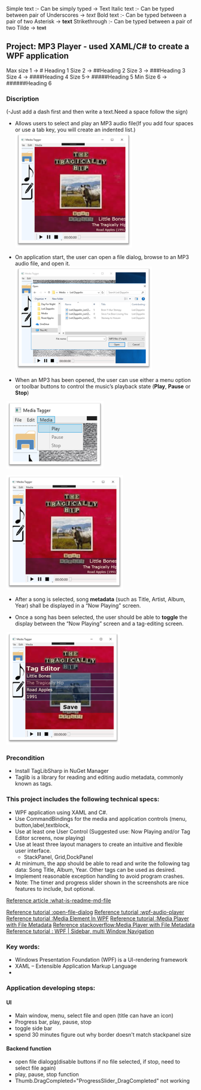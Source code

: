 ﻿Simple text :- Can be simply typed → Text
Italic text :- Can be typed between pair of Underscores → _text_
Bold text :- Can be typed between a pair of two Asterisk → **text**
Strikethrough :- Can be typed between a pair of two Tilde → ~~text~~

## Project: MP3 Player - used XAML/C# to create a WPF application 

Max size 1 → # Heading 1
Size 2 → ##Heading 2
Size 3 → ###Heading 3
Size 4 → ####Heading 4
Size 5→ #####Heading 5
Min Size 6 → ######Heading 6

### Discription
(-Just add a dash first and then write a text.Need a space follow the sign)
- Allows users to select and play an MP3 audio file(If you add four spaces or use a tab key, you will create an indented list.)
![image](./images/File-Menu.png)

- On application start, the user can open a file dialog, browse to an MP3 audio file, and open it. 
![image](./images/Open-File-dialog.png)

- When an MP3 has been opened, the user can use either a menu option or toolbar buttons to control the music’s playback state (**Play**, **Pause** or **Stop**)

![image](./images/Media-Menu.png)

![image](./images/Now-Playing-screen.png)

- After a song is selected, song **metadata** (such as Title, Artist, Album, Year) shall be displayed in a “Now Playing” screen. 

- Once a song has been selected, the user should be able to **toggle** the display between the “Now Playing” screen and a tag-editing screen.

![image](./images/Tag-Editor-screen.png)

### Precondition
- Install TagLibSharp in NuGet Manager 
- Taglib is a library for reading and editing audio metadata, commonly known as tags.

### This project includes the following technical specs:
-   WPF application using XAML and C#.
-   Use CommandBindings for the media and application controls (menu, button,label,textblock,
-   Use at least one User Control (Suggested use: Now Playing and/or Tag Editor screens, now playing)
-   Use at least three layout managers to create an intuitive and flexible user interface.
	- StackPanel, Grid,DockPanel
-   At minimum, the app should be able to read and write the following tag data: Song Title, Album, Year. Other tags can be used as desired.
-   Implement reasonable exception handling to avoid program crashes.
-   Note: The timer and progress slider shown in the screenshots are nice features to include, but optional.

[Reference article :what-is-readme-md-file](https://www.geeksforgeeks.org/what-is-readme-md-file/)

[Reference tutorial :open-file-dialog](https://www.youtube.com/watch?v=Ks9bzPSx7Vs)
[Reference tutorial :wpf-audio-player](https://www.youtube.com/watch?v=B0MXTryR5Cw)
[Reference tutorial :Media Element In WPF](https://www.c-sharpcorner.com/UploadFile/dpatra/media-element-in-wpf/)
[Reference tutorial :Media Player with File Metadata](https://www.youtube.com/watch?v=jARmuKSRsio)
[Reference stackoverflow:Media Player with File Metadata](https://stackoverflow.com/questions/50437358/c-sharp-taglib-set-album-cover-for-mp3)
[Reference tutorial : WPF | Sidebar, multi Window Navigation](https://www.youtube.com/watch?v=FACL4eTZ8uA&t=844s)
### Key words:
- Windows Presentation Foundation (WPF) is a UI-rendering framework
- XAML – Extensible Application Markup Language
- 

### Application developing steps:
#### UI 
- Main window, menu, select file and open (title can have an icon)
- Progress bar, play, pause, stop
- toggle side bar
- spend 30 minutes figure out why border doesn't match stackpanel size
#### Backend function
- open file dialogg(disable buttons if no file selected, if stop, need to select file again)
- play, pause, stop function
- Thumb.DragCompleted="ProgressSlider_DragCompleted" not working
